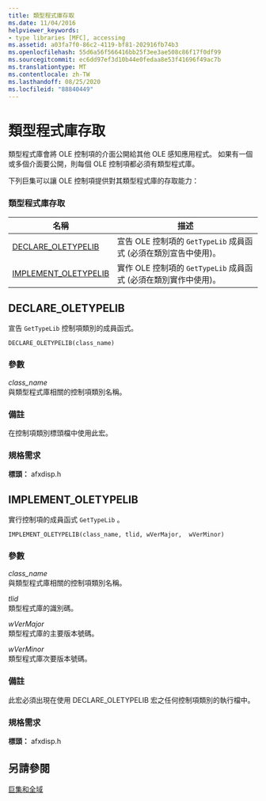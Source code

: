 ```yaml
---
title: 類型程式庫存取
ms.date: 11/04/2016
helpviewer_keywords:
- type libraries [MFC], accessing
ms.assetid: a03fa7f0-86c2-4119-bf81-202916fb74b3
ms.openlocfilehash: 55d6a56f566416bb25f3ee3ae508c86f17f0df99
ms.sourcegitcommit: ec6dd97ef3d10b44e0fedaa8e53f41696f49ac7b
ms.translationtype: MT
ms.contentlocale: zh-TW
ms.lasthandoff: 08/25/2020
ms.locfileid: "88840449"
---
```

# <a name="type-library-access"></a>類型程式庫存取

類型程式庫會將 OLE 控制項的介面公開給其他 OLE 感知應用程式。 如果有一個或多個介面要公開，則每個 OLE 控制項都必須有類型程式庫。

下列巨集可以讓 OLE 控制項提供對其類型程式庫的存取能力：

### <a name="type-library-access"></a>類型程式庫存取

|名稱|描述|
|-|-|
|[DECLARE_OLETYPELIB](#declare_oletypelib)|宣告 OLE 控制項的 `GetTypeLib` 成員函式 (必須在類別宣告中使用)。|
|[IMPLEMENT_OLETYPELIB](#implement_oletypelib)|實作 OLE 控制項的 `GetTypeLib` 成員函式 (必須在類別實作中使用)。|

## <a name="declare_oletypelib"></a><a name="declare_oletypelib"></a> DECLARE_OLETYPELIB

宣告 `GetTypeLib` 控制項類別的成員函式。

```
DECLARE_OLETYPELIB(class_name)
```

### <a name="parameters"></a>參數

*class_name*<br/>
與類型程式庫相關的控制項類別名稱。

### <a name="remarks"></a>備註

在控制項類別標頭檔中使用此宏。

### <a name="requirements"></a>規格需求

**標頭：** afxdisp.h

## <a name="implement_oletypelib"></a><a name="implement_oletypelib"></a> IMPLEMENT_OLETYPELIB

實行控制項的成員函式 `GetTypeLib` 。

```
IMPLEMENT_OLETYPELIB(class_name, tlid, wVerMajor,  wVerMinor)
```

### <a name="parameters"></a>參數

*class_name*<br/>
與類型程式庫相關的控制項類別名稱。

*tlid*<br/>
類型程式庫的識別碼。

*wVerMajor*<br/>
類型程式庫的主要版本號碼。

*wVerMinor*<br/>
類型程式庫次要版本號碼。

### <a name="remarks"></a>備註

此宏必須出現在使用 DECLARE_OLETYPELIB 宏之任何控制項類別的執行檔中。

### <a name="requirements"></a>規格需求

**標頭：** afxdisp.h

## <a name="see-also"></a>另請參閱

[巨集和全域](../../mfc/reference/mfc-macros-and-globals.md)

